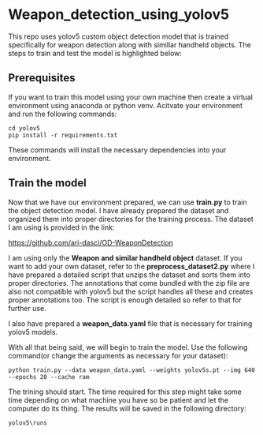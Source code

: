 # Weapon_detection_using_yolov5
This repo uses yolov5 custom object detection model that is trained specifically for weapon detection along with simillar handheld objects. The steps to train and test the model is highlighted below:

## Prerequisites
If you want to train this model using your own machine then create a virtual environment using anaconda or python venv. Acitvate your environment and run the following commands:

    cd yolov5
    pip install -r requirements.txt

These commands will install the necessary dependencies into your environment.

## Train the model
Now that we have our environment prepared, we can use **train.py** to train the object detection model. I have already prepared the dataset and organized them into proper directories for the training process. The dataset I am using is provided in the link:

https://github.com/ari-dasci/OD-WeaponDetection

I am using only the **Weapon and similar handheld object** dataset. If you want to add your own dataset, refer to the **preprocess_dataset2.py** where I have prepared a detailed script that unzips the dataset and sorts them into proper directories. The annotations that come bundled with the zip file are also not compatible with yolov5 but the script handles all these and creates proper annotations too. The script is enough detailed so refer to that for further use.

I also have prepared a **weapon_data.yaml** file that is necessary for training yolov5 models. 

With all that being said, we will begin to train the model. Use the following command(or change the arguments as necessary for your dataset):

    python train.py --data weapon_data.yaml --weights yolov5s.pt --img 640 --epochs 20 --cache ram

The trining should start. The time required for this step might take some time depending on what machine you have so be patient and let the computer do its thing. The results will be saved in the following directory:

    yolov5\runs

